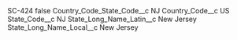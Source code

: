 <?xml version="1.0" encoding="UTF-8"?>
<CustomMetadata xmlns="http://soap.sforce.com/2006/04/metadata" xmlns:xsi="http://www.w3.org/2001/XMLSchema-instance" xmlns:xsd="http://www.w3.org/2001/XMLSchema">
    <label>SC-424</label>
    <protected>false</protected>
    <values>
        <field>Country_Code_State_Code__c</field>
        <value xsi:type="xsd:string">NJ</value>
    </values>
    <values>
        <field>Country_Code__c</field>
        <value xsi:type="xsd:string">US</value>
    </values>
    <values>
        <field>State_Code__c</field>
        <value xsi:type="xsd:string">NJ</value>
    </values>
    <values>
        <field>State_Long_Name_Latin__c</field>
        <value xsi:type="xsd:string">New Jersey</value>
    </values>
    <values>
        <field>State_Long_Name_Local__c</field>
        <value xsi:type="xsd:string">New Jersey</value>
    </values>
</CustomMetadata>
